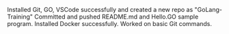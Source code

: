 Installed Git, GO, VSCode successfully and created a new repo as "GoLang-Training"
Committed and pushed README.md and Hello.GO sample program.
Installed Docker successfully.
Worked on basic Git commands.
